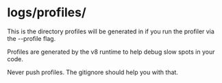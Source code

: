 # logs/profiles/

This is the directory profiles will be generated in if you run the profiler via the --profile flag.

Profiles are generated by the v8 runtime to help debug slow spots in your code.

Never push profiles. The gitignore should help you with that.
